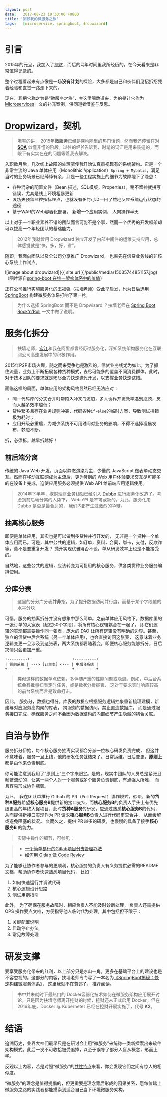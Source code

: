```yaml
---
layout:	post
date: 	2017-08-23 19:30:00 +0800
title: '回顾我的微服务之旅'
tags:	[microservice, springboot, dropwizard]
---
```


# 引言

2015年的元旦，我加入了[挖财](http://www.wacai.com/)，而后的两年时间里我所经历的，在今天看来是非常值得记录的。

整个过程看起来有点像是一场**没有计划**的探险，大多都是自己和伙伴们见招拆招凭着经验和直觉一路走下来的。

现在，我把它称之为是“微服务之旅”，并这里细数道来，为的是让它作为[Microservices][ms]一文的补充案例，供同道者借鉴与反思。

<!--more-->

# [Dropwizard](http://www.dropwizard.io/1.1.4/docs/)，契机

> 坦率的讲， 2015年**微服务**已经是架构圈里的热门话题，然而我还停留在对 [**SOA**](https://martinfowler.com/bliki/ServiceOrientedAmbiguity.html) 似懂非懂的阶段。过往的经验告诉我，时髦的词汇是用来装逼的，而眼下有实实在在的问题等着我去解决。

入职数月后，几次线上故障的处理驱使我开始认真审视现有的系统架构。它是一个非常主流的 Java 单体应用（Monolithic Application）`Spring + Mybatis`，满足当时的业务场景已经绰绰有余，只是一些工程实施上的细节为故障埋下了隐患：

* 各种混杂的配置文件（Bean 描述，SQL模版，Properties），稍不留神就拼写错误，尤其是线上环境粗暴更新
* 没功夫预留监控指标埋点，也就没有任何可以一目了然地反应系统运行状态的途径
* 基于WAR的Web容器化部署， 新增一个应用实例， 人肉操作半天

以上对于一个职业素养不错的团队而言可能不是个事，然而一个优秀的开发框架却可以拔高一个年轻团队的基础能力。

> 2012年我就曾用 Dropwizard 独立开发了内部中间件的运维支持应用，总体感觉就是“快，多，好，省”。

随即，我面向团队以及全公司分享推广 Dropwizard， 也率先在信贷业务线的非核心系统上作试点。

![image about dropwizard]({{ site.url }}/public/media/15035744851157.jpg)
（图片源自[spring-boot 在统一架构体系中的价值](https://speakerdeck.com/zhongl/spring-boot-zai-tong-jia-gou-ti-xi-zhong-de-jie-zhi)）

正在公司推行实施服务化的王福强（[扶墙老师](https://afoo.me/)）受此举启发，也为日后选用 [SpringBoot](http://projects.spring.io/spring-boot/) 构建微服务体系打响了第一枪。

> 为什么选择 SpringBoot 而不是 Dropwizard ？扶墙老师在 [Spring Boot Rock'n'Roll](https://afoo.me/posts/2015-07-09-how-spring-boot-works.html) 一文中做了说明。

# 服务化拆分

> 扶墙老师，[宏江](http://hongjiang.info/)和我在阿里都曾经历过服务化，深知系统架构服务化在互联网公司高速发展中的积极作用。
 
2015年P2P市场火爆，随之而来竞争也是激烈的，信贷业务线尤为如此。为了抓住流量，业务上不断拓展各种贷种模式，去尽可能多的覆盖不同消费群体。此时，对于技术团队的要求就是竭尽全力快速迭代开发，以支撑业务快速试错。

面临这样的局面，单体应用的架构风格显然已经无法应对：

* 同一代码库的分支合并时常陷入冲突的泥沼，多人协作开发效率遇到瓶颈，反而人越多效率越低；
* 贷种繁多且存在业务规则冲突，代码各种`if-else`的临时方案，导致测试排错极为耗时；
* 应用升级必重启，为减少系统不可用时间对业务的影响，不得不选择凌晨发布，梦魇不断。

拆，必须拆，越早拆越好！

## 前后端分离

传统的 Java Web 开发，页面以静态渲染为主，少量的 JavaScript 做表单动态交互。然而在移动互联网成为主流后，更为苛刻的 Web 用户体验要求交互尽可能多的在设备上完成，迫使应用服务必须提供 Web API 给前端应用逻辑使用。

> 2014年下半年，挖财理财业务线就已经引入 [Dubbo](http://dubbo.io/) 进行服务化改造了。考虑到前后端分离的大势下， Web API 是不可或缺的。为此，服务化用 Dubbo 是否是最合适的， 我们内部产生过激烈的争辩。

## 抽离核心服务

即便是单体应用，其实也是可以做到多贷种并行开发的， 无非是一个贷种一个单体应用而已。可是，其中公共的逻辑，如订单，资料，合同，绑卡，支付，反欺诈等，莫不是要重复开发？ 抛开实现优雅与否不谈，单从研发效率上也是不能接受的。

自然地，这些公共的逻辑，应该转变为可复用的核心服务，供各类贷种业务服务编排使用。

## 分库分表

> 这里的分分库分表**并非**指，为了提升数据访问并行度，而基于某个字段值的水平分块

可惜，服务的抽离拆分并没有想象中那么简单。之前单体应用风格下，数据库里的一张订单的大宽表（超过50个字段），将所有核心逻辑耦合在一起了， 即它们逻辑的实现都需要操作同一张表，庞大的 DAO 让所有逻辑没有明确的边界。甚至，独立的信贷中后台系统（另一个单体应用），也会直接访问这张表， 这意味着业务逻辑变更一旦涉及到这张表，两大系统都要随着变。即便核心服务能够拆分，日后灾情只会更加严重。

```
+---------+                   +----------+
| 贷前系统 | ---> [订单表] <--- | 中后台系统 |
+---------+                   +----------+
```

> 类似这样的数据单点依赖，多伴随严重的性能问题或隐患。例如，中后台系统会有批量扫表定时任务，或是数据分析报表， 这对于要求实时响应较高的前台系统而言是致命打击。

因此， 服务分，数据也得分。库表的数据应根据服务逻辑抽象重新梳理建模，新建与对应服务高内聚的库表， 跨服务的数据访问，禁止直连数据库， 而是通过服务接口完成，确保服务之间不会因为数据结构的内部细节产生隐藏的耦合关联。

# 自治与协作

服务拆分伊始，每个核心服务抽离实现都会分派一位核心研发负责完成， 但这并不意味着，服务一旦上线，他的研发任务就结束了。日常运维，日后变更，**原则上**都是由他来负责到底。

你可能注意到我用了“原则上”三个字来限定。是的，现实中团队的人员总是紧张且频繁流动的，让某一两个人对一个服务或多个服务负责到底，有点强人所难， 而且容易形成协作瓶颈。

为此， 我在团队中推行 Github 的 PR（Pull Request）协作模式。假设，新的**贷种A服务**希望**核心服务B**提供新的接口支持，而**核心服务B**的负责人手头上有优先级更高的年终大促项目，此时**贷种A服务**的研发，应通过熟悉**核心服务B**的代码，从而提供新接口实现作为 PR 请求**核心服务B**负责人进行代码审查合并， 从而缓解或避免阻塞的状况。 久而久之，提供 PR 越多的研发，也慢慢的具备了接手**核心服务B** 的能力。

> 实际中操作的细节，可参见：

> * [一个简单易行的Gitlab项目分支管理办法](https://zhongl.github.io/2016/06/03/a-simple-strategy-of-branch-management/)
> * [如何用 Gitlab 做 Code Review](https://zhongl.github.io/2016/05/17/how-to-review-code-by-using-gitlab/)

为了能够让协作者参与的更顺利，核心服务的负责人有义务提供必需的README文档，帮助协作者快速熟悉项目代码， 比如：

1. 如何快速运行并调试代码
2. 核心逻辑设计思路
3. 测试用例指引

此外， 为了确保在服务故障时，相应负责人不能及时诊断处理， 负责人还需提供 OPS 操作要点文档，方便指导他人临时代为处理，其中包括但不限于：

1. 关键配置说明
2. 启动停止办法
3. 常见故障处理

# 研发支撑

要享受服务化带来的红利，以上部分只是冰山一角，更多在基础平台上的建设也是不容忽视的。这部分的内容，扶墙老师专门写了一本名为[《SpringBoot揭秘：快速构建微服务体系》](https://www.amazon.cn/dp/B01FSA1140)， 这里我就不在赘述了， 推荐阅读。

> 书中并未就时下最热门的 Docker容器化技术如何在微服务架构应用展开讨论，只是因为扶墙老师离开挖财的时候，挖财还未正式启用 Docker。但在2016年底，Docker 与 Kubernetes 已经在挖财开展实施了，代号 **K2**。

# 结语

追溯历史，业界大神们最早只是在研讨会上用“微服务”来统称一类新探索出来软件架构模式。此后一发不可收拾被受追捧，以至于误导了部分人盲从概念，形而上学。

反观以上内容，若是对照“微服务”的[共性特点](https://martinfowler.com/microservices/#what)来看，你会发现它们之间有惊人的相似度。

“微服务”的理念是值得提倡的，但更重要是理念背后形成的因果关系，愿每位踏上微服务之路的实践者都能摸索到适合自己当下环境微服务架构。

[ms]: https://martinfowler.com/articles/microservices.html

